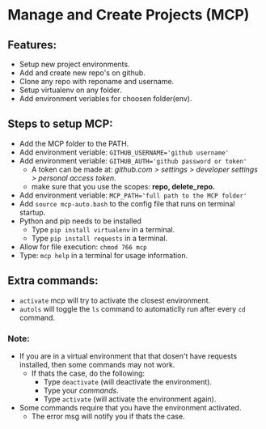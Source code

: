 # Manage and Create Projects (MCP)

## Features:
- Setup new project environments.
- Add and create new repo's on github.
- Clone any repo with reponame and username.
- Setup virtualenv on any folder.
- Add environment veriables for choosen folder(env).

## Steps to setup MCP:
- Add the MCP folder to the PATH.
- Add environment veriable: `GITHUB_USERNAME='github username'`
- Add environment veriable: `GITHUB_AUTH='github password or token'`
  - A token can be made at: *github.com > settings > developer settings > personal access token.*
  - make sure that you use the scopes: **repo, delete_repo.**
- Add environment veriable: `MCP_PATH='full path to the MCP folder'`
- Add `source mcp-auto.bash` to the config file that runs on terminal startup.
- Python and pip needs to be installed
  - Type `pip install virtualenv` in a terminal.
  - Type `pip install requests` in a terminal.
- Allow for file execution: `chmod 766 mcp`
- Type: `mcp help` in a terminal for usage information.

## Extra commands:
- `activate` mcp will try to activate the closest environment.
- `autols` will toggle the `ls` command to automaticlly run after every `cd` command.

### Note:
- If you are in a virtual environment that that dosen't have requests installed, then some commands may not work.
  - If thats the case, do the following:
    - Type `deactivate` (will deactivate the environment).
    - Type your *commands*.
    - Type `activate` (will activate the environment again).
- Some commands require that you have the environment activated.
  - The error msg will notify you if thats the case.
